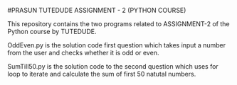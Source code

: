 #PRASUN TUTEDUDE ASSIGNMENT - 2 (PYTHON COURSE)

This repository contains the two programs related to ASSIGNMENT-2 of the Python course by TUTEDUDE.

OddEven.py is the solution code first question which takes input a number from the user and checks whether it is odd or even.

SumTill50.py is the solution code to the second question which uses for loop to iterate and calculate the sum of first 50 natutal numbers.

